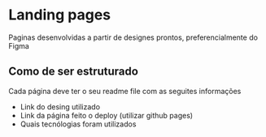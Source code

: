 # Landing pages
Paginas desenvolvidas a partir de designes prontos, preferencialmente do Figma
## Como de ser estruturado
Cada página deve ter o seu readme file com as seguites informações
- Link do desing utilizado
- Link da página feito o deploy (utilizar github pages)
- Quais tecnólogias foram utilizados

